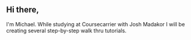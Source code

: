## Hi there,
I'm Michael. While studying at Coursecarrier with Josh Madakor I will be creating several step-by-step walk thru tutorials.
